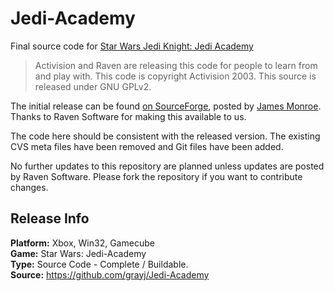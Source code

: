 Jedi-Academy
============

Final source code for [Star Wars Jedi Knight: Jedi Academy](https://en.wikipedia.org/wiki/Star_Wars_Jedi_Knight:_Jedi_Academy)

> Activision and Raven are releasing this code for people to learn from and play with. 
> This code is copyright Activision 2003. This source is released under GNU GPLv2.

The initial release can be found [on SourceForge](http://sourceforge.net/projects/jediacademy/files/), posted by [James Monroe](http://www.ravensoft.com/culture/our-people/9/james+monroe/staff-info/). Thanks to Raven Software for making this available to us.

The code here should be consistent with the released version. The existing CVS meta files have been removed and Git files have been added.

No further updates to this repository are planned unless updates are posted by Raven Software. Please fork the repository if you want to contribute changes.

## Release Info
**Platform:** Xbox, Win32, Gamecube  
**Game:** Star Wars: Jedi-Academy  
**Type:** Source Code - Complete / Buildable.  
**Source:** https://github.com/grayj/Jedi-Academy  

